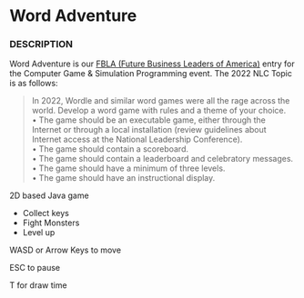 # Word Adventure

### **DESCRIPTION**
Word Adventure is our [FBLA (Future Business Leaders of America)](https://www.fbla-pbl.org/) entry for the Computer Game & Simulation Programming event. The 2022 NLC Topic is as follows:
> In 2022, Wordle and similar word games were all the rage across the world. Develop a word game with rules and a theme of your choice.  
  • The game should be an executable game, either through the Internet or
  through a local installation (review guidelines about Internet access at the
  National Leadership Conference).  
  • The game should contain a scoreboard.  
  • The game should contain a leaderboard and celebratory messages.  
  • The game should have a minimum of three levels.  
  • The game should have an instructional display.  

2D based Java game 
  - Collect keys
  - Fight Monsters
  - Level up 
  
  WASD or Arrow Keys to move
  
  ESC to pause
  
  T for draw time 
